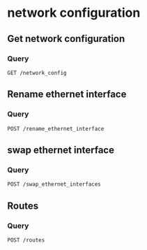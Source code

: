 # network configuration

## Get network configuration

### Query

    GET /network_config

## Rename ethernet interface

### Query

    POST /rename_ethernet_interface

## swap ethernet interface

### Query

    POST /swap_ethernet_interfaces

## Routes

### Query

    POST /routes

